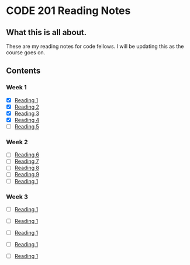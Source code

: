 # CODE 201 Reading Notes

## What this is all about.

These are my reading notes for code fellows. I will be updating this as the course goes on.

## Contents

### Week 1
- [x] [Reading 1](class-01.md)
- [x] [Reading 2](class-02.md)
- [x] [Reading 3](class-03.md)
- [x] [Reading 4](class-04.md)
- [ ] [Reading 5](class-05.md)
### Week 2
- [ ] [Reading 6](class-06.md)
- [ ] [Reading 7](class-07.md)
- [ ] [Reading 8](class-08.md)
- [ ] [Reading 9](class-09.md)
- [ ] [Reading 1](class-10.md)
### Week 3
- [ ] [Reading 1](class-11.md)
- [ ] [Reading 1](class-12.md)
- [ ] [Reading 1](class-13.md)
- [ ] [Reading 1](class-14.md)
- [ ] [Reading 1](class-15.md)


